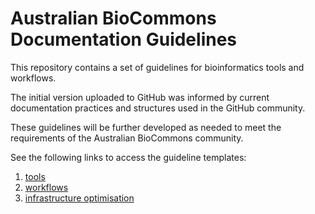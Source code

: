 # Australian BioCommons Documentation Guidelines

This repository contains a set of guidelines for bioinformatics tools and workflows. 

The initial version uploaded to GitHub was informed by current documentation practices and structures used in the GitHub community.

These guidelines will be further developed as needed to meet the requirements of the Australian BioCommons community.

See the following links to access the guideline templates:

1. [tools](docs/tools.md)
2. [workflows](docs/workflows.md)
3. [infrastructure optimisation](docs/infrastructure_optimisation.md)
